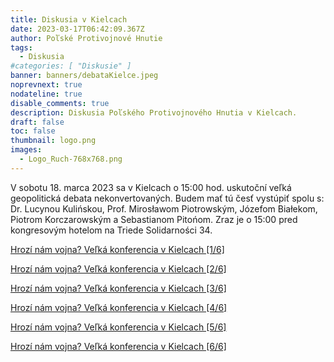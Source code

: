 ```yaml
---
title: Diskusia v Kielcach
date: 2023-03-17T06:42:09.367Z
author: Poľské Protivojnové Hnutie
tags:
  - Diskusia
#categories: [ "Diskusie" ]
banner: banners/debataKielce.jpeg
noprevnext: true
nodateline: true
disable_comments: true
description: Diskusia Poľského Protivojnového Hnutia v Kielcach.
draft: false
toc: false
thumbnail: logo.png
images:
  - Logo_Ruch-768x768.png
---
```


V sobotu 18. marca 2023 sa v Kielcach o 15:00 hod. uskutoční veľká geopolitická debata nekonvertovaných. Budem mať tú česť vystúpiť spolu s: Dr. Lucynou Kulińskou, Prof. Mirosławom Piotrowským, Józefom Białekom, Piotrom Korczarowským a Sebastianom Pitońom. Zraz je o 15:00 pred kongresovým hotelom na Triede Solidarności 34.

[Hrozí nám vojna? Veľká konferencia v Kielcach [1/6]](https://www.youtube.com/watch?v=tQMwfJ_-KWE "Hrozí nám vojna? Veľká konferencia v Kielcach [1/6]")

[Hrozí nám vojna? Veľká konferencia v Kielcach [2/6]](https://www.youtube.com/watch?v=4iCzgZ98NtQ "Hrozí nám vojna? Veľká konferencia v Kielcach [2/6]")

[Hrozí nám vojna? Veľká konferencia v Kielcach [3/6]](https://www.youtube.com/watch?v=KgMXF0FU6Jw "Hrozí nám vojna? Veľká konferencia v Kielcach [3/6]")

[Hrozí nám vojna? Veľká konferencia v Kielcach [4/6]](https://www.youtube.com/watch?v=13lwYpm-uno "Hrozí nám vojna? Veľká konferencia v Kielcach [4/6]")

[Hrozí nám vojna? Veľká konferencia v Kielcach [5/6]](https://www.youtube.com/watch?v=_7PMONnDBLE "Hrozí nám vojna? Veľká konferencia v Kielcach [5/6]")

[Hrozí nám vojna? Veľká konferencia v Kielcach [6/6]](hhttps://www.youtube.com/watch?v=4V4MpXF36q0 "Hrozí nám vojna? Veľká konferencia v Kielcach [6/6]")
